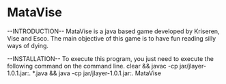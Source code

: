 # MataVise
--INTRODUCTION--
MataVise is a java based game developed by Kriseren, Vise and Esco. The main objective of this game is to have fun reading silly ways of dying.

--INSTALLATION--
To execute this program, you just need to execute the following command on the command line.
clear && javac -cp jar/jlayer-1.0.1.jar:. *.java && java -cp jar/jlayer-1.0.1.jar:. MataVise
